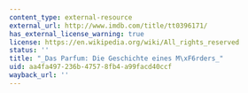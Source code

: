 ```yaml
---
content_type: external-resource
external_url: http://www.imdb.com/title/tt0396171/
has_external_license_warning: true
license: https://en.wikipedia.org/wiki/All_rights_reserved
status: ''
title: "_Das Parfum: Die Geschichte eines M\xF6rders_"
uid: aa4fa497-236b-4757-8fb4-a99facd40ccf
wayback_url: ''
---
```


